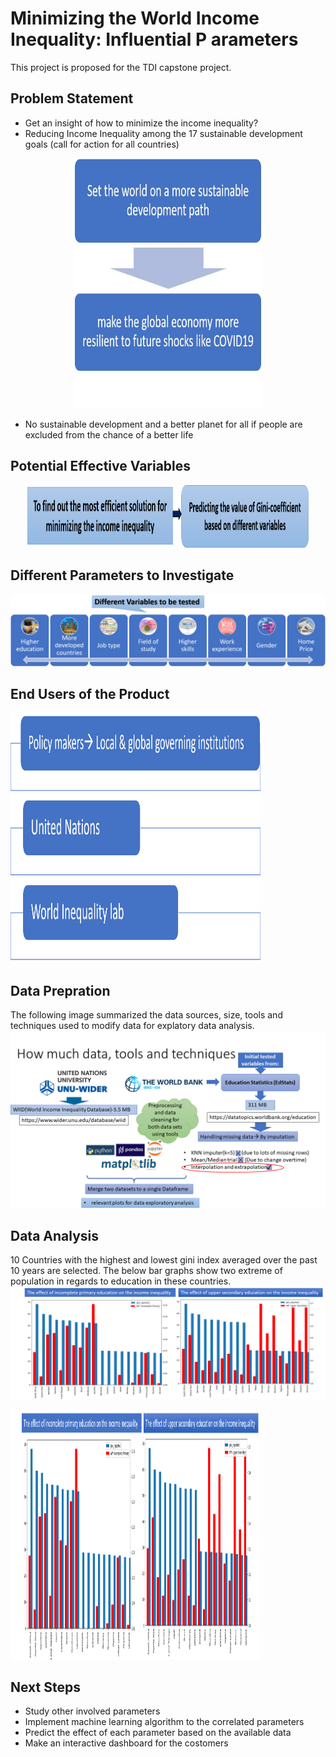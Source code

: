 # Minimizing the World Income Inequality: Influential P arameters
This project is proposed for the TDI capstone project.

## Problem Statement
* Get an insight of how to minimize the income inequality?
* Reducing Income Inequality among the 17 sustainable development goals (call for action for all countries)
<p align="center">
  <img width="300" height="400" src='/Images/flowchart_prob_stat.png'>
</p>

* No sustainable development and a better planet for all if people are excluded from the chance of a better life
## Potential Effective Variables
<p align="center">
  <img width="450" height="100" src='/Images/most_eff_sol.png'>
</p>

## Different Parameters to Investigate
![Variables to be tested](/Images/diff_var.png)
## End Users of the Product
<p align="left">
  <img width="400" height="400" src='/Images/end_users.png'>
</p>

## Data Prepration   
The following image summarized the data sources, size, tools and techniques used to modify data for explatory data analysis.
![Data Preparation](/Images/Behnoush_Golchinfar_TDI_share_ppt.png)

## Data Analysis
10 Countries with the highest and lowest gini index averaged over the past 10 years are selected. 
The below bar graphs show two extreme of population in regards to education in these countries.
![Data Analysis](/Images/data_analysis_graph.png)
<p align="left">
  <img width="400" height="400" src='/Images/data_analysis_graph.png'>
</p>

## Next Steps
* Study other involved parameters
* Implement machine learning algorithm to the correlated parameters
* Predict the effect of each parameter based on the available data 
* Make an interactive dashboard for the costomers
